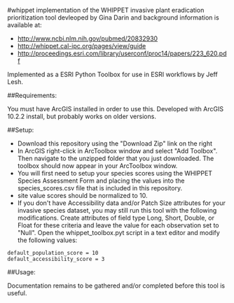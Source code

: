 #whippet
implementation of the WHIPPET invasive plant eradication prioritization tool devleoped by Gina Darin and background information is available at:

- http://www.ncbi.nlm.nih.gov/pubmed/20832930
- http://whippet.cal-ipc.org/pages/view/guide
- http://proceedings.esri.com/library/userconf/proc14/papers/223_620.pdf

Implemented as a ESRI Python Toolbox for use in ESRI workflows by Jeff Lesh.

##Requirements:

You must have ArcGIS installed in order to use this. Developed with ArcGIS 10.2.2 install, but probably works on older versions.

##Setup:

- Download this repository using the "Download Zip" link on the right
- In ArcGIS right-click in ArcToolbox window and select "Add Toolbox". Then navigate to the unzipped folder that you just downloaded.  The toolbox should now appear in your ArcToolbox window.
- You will first need to setup your species scores using the WHIPPET Species Assessment Form and placing the values into the species_scores.csv file that is included in this repository.
- site value scores should be normalized to 10.
- If you don't have Accessibility data and/or Patch Size attributes for your invasive species dataset, you may still run this tool with the following modifications.  Create attributes of field type Long, Short, Double, or Float for these criteria and leave the value for each observation set to "Null".  Open the whippet_toolbox.pyt script in a text editor and modify the following values: 
```
default_population_score = 10
default_accessibility_score = 3
```
 
##Usage:

Documentation remains to be gathered and/or completed before this tool is useful. 
